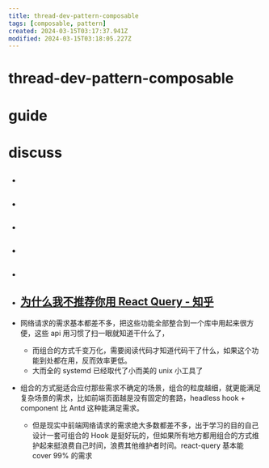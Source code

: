 ```yaml
---
title: thread-dev-pattern-composable
tags: [composable, pattern]
created: 2024-03-15T03:17:37.941Z
modified: 2024-03-15T03:18:05.227Z
---
```


# thread-dev-pattern-composable

# guide

# discuss
- ## 

- ## 

- ## 

- ## 

- ## 

- ## [为什么我不推荐你用 React Query - 知乎](https://zhuanlan.zhihu.com/p/591906893)
- 网络请求的需求基本都差不多，把这些功能全部整合到一个库中用起来很方便，这些 api 用习惯了扫一眼就知道干什么了，
  - 而组合的方式千变万化，需要阅读代码才知道代码干了什么，如果这个功能到处都在用，反而效率更低。
  - 大而全的 systemd 已经取代了小而美的 unix 小工具了
- 组合的方式挺适合应付那些需求不确定的场景，组合的粒度越细，就更能满足复杂场景的需求，比如前端页面越是没有固定的套路，headless hook + component 比 Antd 这种能满足需求。
  - 但是现实中前端网络请求的需求绝大多数都差不多，出于学习的目的自己设计一套可组合的 Hook 是挺好玩的，但如果所有地方都用组合的方式维护起来挺浪费自己时间，浪费其他维护者时间。react-query 基本能 cover 99% 的需求
